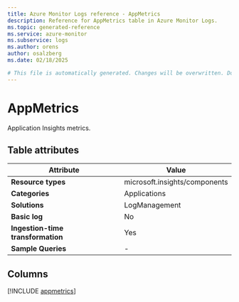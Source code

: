 ```yaml
---
title: Azure Monitor Logs reference - AppMetrics
description: Reference for AppMetrics table in Azure Monitor Logs.
ms.topic: generated-reference
ms.service: azure-monitor
ms.subservice: logs
ms.author: orens
author: osalzberg
ms.date: 02/18/2025

# This file is automatically generated. Changes will be overwritten. Do not change this file directly.
---
```


# AppMetrics

Application Insights metrics.


## Table attributes

|Attribute|Value|
|---|---|
|**Resource types**|microsoft.insights/components|
|**Categories**|Applications|
|**Solutions**| LogManagement|
|**Basic log**|No|
|**Ingestion-time transformation**|Yes|
|**Sample Queries**|-|



## Columns
  
[!INCLUDE [appmetrics](~/reusable-content/ce-skilling/azure/includes/azure-monitor/reference/tables/appmetrics-include.md)]
